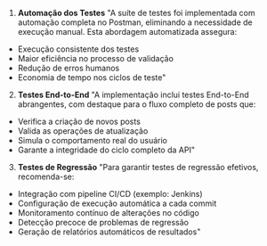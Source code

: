 1. **Automação dos Testes**
   "A suíte de testes foi implementada com automação completa no Postman, eliminando a necessidade de execução manual. Esta abordagem automatizada assegura:

- Execução consistente dos testes
- Maior eficiência no processo de validação
- Redução de erros humanos
- Economia de tempo nos ciclos de teste"

2. **Testes End-to-End**
   "A implementação inclui testes End-to-End abrangentes, com destaque para o fluxo completo de posts que:

- Verifica a criação de novos posts
- Valida as operações de atualização
- Simula o comportamento real do usuário
- Garante a integridade do ciclo completo da API"

3. **Testes de Regressão**
   "Para garantir testes de regressão efetivos, recomenda-se:

- Integração com pipeline CI/CD (exemplo: Jenkins)
- Configuração de execução automática a cada commit
- Monitoramento contínuo de alterações no código
- Detecção precoce de problemas de regressão
- Geração de relatórios automáticos de resultados"
